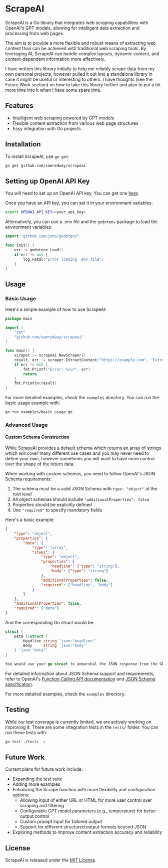 # ScrapeAI

ScrapeAI is a Go library that integrates web scraping capabilities with OpenAI's GPT models, allowing for intelligent data extraction and processing from web pages.

The aim is to provide a more flexible and robust means of extracting web content than can be achieved with traditional web scraping tools. By leveraging AI, ScrapeAI can handle complex layouts, dynamic content, and context-dependent information more effectively.

I have written this library initially to help me reliably scrape data from my own personal projects, however pulled it out into a standalone library in case it might be useful or interesting to others. I have thoughts (see the Future Work section) on how to take this library further and plan to put a bit more time into it when I have some spare time.

## Features

- Intelligent web scraping powered by GPT models
- Flexible content extraction from various web page structures
- Easy integration with Go projects

## Installation

To install ScrapeAI, use `go get`:

```bash
go get github.com/samredway/scrapeai
```

## Setting up OpenAI API Key

You will need to set up an OpenAI API key. You can get one [here](https://platform.openai.com/account/api-keys).

Once you have an API key, you can set it in your environment variables:

```bash
export OPENAI_API_KEY=<your_api_key>
```

Alternatively, you can use a .env file and the `godotenv` package to load the environment variables:

```go
import "github.com/joho/godotenv"

func init() {
    err := godotenv.Load()
    if err != nil {
        log.Fatal("Error loading .env file")
    }
}
```

## Usage

### Basic Usage

Here's a simple example of how to use ScrapeAI:

```go
package main

import (
    "fmt"
    "github.com/samredway/scrapeai"
)

func main() {
    scraper := scrapeai.NewScraper()
    result, err := scraper.ExtractContent("https://example.com", "Extract the main heading and first paragraph")
    if err != nil {
        fmt.Printf("Error: %v\n", err)
        return
    }
    fmt.Println(result)
}
```

For more detailed examples, check the `examples` directory. You can run the basic usage example with:

```bash
go run examples/basic_usage.go
```

### Advanced Usage

#### Custom Schema Construction

While ScrapeAI provides a default schema which returns an array of strings which will cover many different use cases and you may never need to define your own, however sometimes you will want to have more control over the shape of the return data.

When working with custom schemas, you need to follow OpenAI's JSON Schema requirements:

1. The schema must be a valid JSON Schema with `type: "object"` at the root level
2. All object schemas should include `"additionalProperties": false`
3. Properties should be explicitly defined
4. Use `"required"` to specify mandatory fields

Here's a basic example:

```json
{
    "type": "object",
    "properties": {
        "data": {
            "type": "array",
            "items": {
                "type": "object",
                "properties": {
                    "headline": {"type": "string"},
                    "body": {"type": "string"}
                },
                "additionalProperties": false,
                "required": ["headline", "body"]
            }
        }
    },
    "additionalProperties": false,
    "required": ["data"]
}
```

And the corresponding Go struct would be:
```go
struct {
    Data []struct {
        Headline string `json:"headline"`
        Body     string `json:"body"`
    } `json:"data"`
}

You would use your go struct to unmarshal the JSON response from the GPT model.
```

For detailed information about JSON Schema support and requirements, refer to OpenAI's [Function Calling API documentation](https://platform.openai.com/docs/guides/function-calling) and [JSON Schema specification](https://json-schema.org/understanding-json-schema/).

For more detailed examples, check the `examples` directory.

## Testing

While our test coverage is currently limited, we are actively working on improving it. There are some integration tests in the `tests/` folder. You can run these tests with:

```bash
go test ./tests -v
```

## Future Work

Current plans for future work include:

- Expanding the test suite
- Adding more examples
- Enhancing the Scrape function with more flexibility and configuration options:
    - Allowing input of either URL or HTML for more user control over scraping and filtering
    - Configurable GPT model parameters (e.g., temperature) for better output control
    - Custom prompt input for tailored output
    - Support for different structured output formats beyond JSON
- Exploring methods to improve content extraction accuracy and reliability

## License

ScrapeAI is released under the [MIT License](LICENSE).
